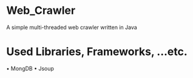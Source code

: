 # Web_Crawler
A simple multi-threaded web crawler written in Java

# Used Libraries, Frameworks, ...etc.
  • MongDB
  • Jsoup
